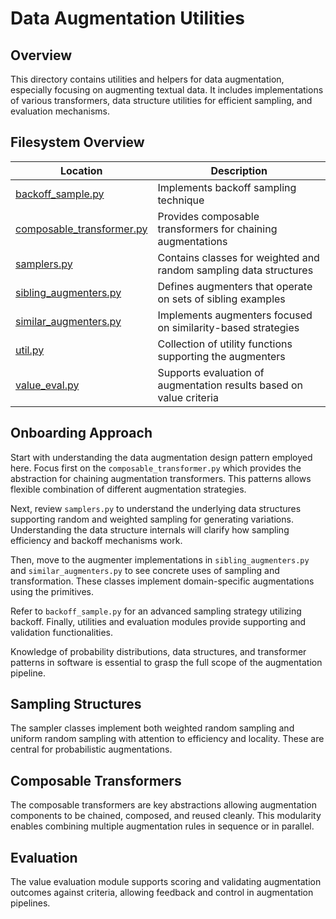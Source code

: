 # Data Augmentation Utilities

## Overview

This directory contains utilities and helpers for data augmentation,
especially focusing on augmenting textual data. It includes implementations
of various transformers, data structure utilities for efficient sampling,
and evaluation mechanisms.

## Filesystem Overview

| Location                                    | Description                                 |
| ------------------------------------------| -------------------------------------------|
| [backoff_sample.py](./backoff_sample.py)  | Implements backoff sampling technique      |
| [composable_transformer.py](./composable_transformer.py) | Provides composable transformers for chaining augmentations |
| [samplers.py](./samplers.py)              | Contains classes for weighted and random sampling data structures |
| [sibling_augmenters.py](./sibling_augmenters.py) | Defines augmenters that operate on sets of sibling examples |
| [similar_augmenters.py](./similar_augmenters.py) | Implements augmenters focused on similarity-based strategies |
| [util.py](./util.py)                      | Collection of utility functions supporting the augmenters |
| [value_eval.py](./value_eval.py)          | Supports evaluation of augmentation results based on value criteria |

## Onboarding Approach

Start with understanding the data augmentation design pattern employed here.
Focus first on the `composable_transformer.py` which provides the abstraction
for chaining augmentation transformers. This patterns allows flexible combination
of different augmentation strategies.

Next, review `samplers.py` to understand the underlying data structures supporting
random and weighted sampling for generating variations. Understanding the
data structure internals will clarify how sampling efficiency and backoff
mechanisms work.

Then, move to the augmenter implementations in `sibling_augmenters.py` and
`similar_augmenters.py` to see concrete uses of sampling and transformation.
These classes implement domain-specific augmentations using the primitives.

Refer to `backoff_sample.py` for an advanced sampling strategy utilizing backoff.
Finally, utilities and evaluation modules provide supporting and validation
functionalities.

Knowledge of probability distributions, data structures, and transformer
patterns in software is essential to grasp the full scope of the augmentation
pipeline.

## Sampling Structures

The sampler classes implement both weighted random sampling and uniform random
sampling with attention to efficiency and locality. These are central for
probabilistic augmentations.

## Composable Transformers

The composable transformers are key abstractions allowing augmentation components
to be chained, composed, and reused cleanly. This modularity enables combining
multiple augmentation rules in sequence or in parallel.

## Evaluation

The value evaluation module supports scoring and validating augmentation outcomes
against criteria, allowing feedback and control in augmentation pipelines.


